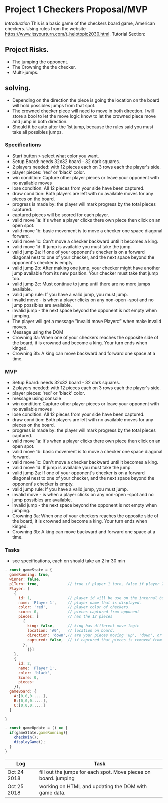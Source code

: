 # Project 1 Checkers Proposal/MVP

_Introduction_
This is a basic game of the checkers board game, American checkers. Using rules from the website https://www.itsyourturn.com/t_helptopic2030.html. Tutorial Section:

## Project Risks.
  - The jumping the opponent.
  - The Crowning the the checker.
  - Multi-jumps.
## solving.
  - Depending on the direction the piece is going the location on the board will hold possibles jumps from that spot.
  - The crowned checker piece will need to move in both direction. I will store a bool to let the move logic know to let the crowned piece move and jump in both direction.
  - Should it be auto after the 1st jump, because the rules said you must take all possibles jumps.


### Specifications
- Start button > select what color you want.
- Setup Board: needs 32x32 board - 32 dark squares.
- 2 players needed: with 12 pieces each on 3 rows each the player's side.
- player pieces: 'red' or 'black' color.
- win condition: Capture other player pieces or leave your opponent with no available moves
- lose condition: All 12 pieces from your side have been captured.
- draw condition: Both players are left with no available moves for any pieces on the board.
- progress is made by: the player will mark progress by the total pieces captured.
- captured pieces will be scored for each player.
- valid move 1a: It's when a player clicks there own piece then click on an open spot.
- valid move 1b: basic movement is to move a checker one space diagonal forward.
- valid move 1c: Can't move a checker backward until it becomes a king.
- valid move 1d: If jump is available you must take the jump.
- valid jump 2a: If one of your opponent's checker is on a forward diagonal nest to one of your checker, and the next space beyond the opponent's checker is empty.
- valid jump 2b: After making one jump, your checker might have another jump available from its new position. Your checker must take that jump too.
- valid jump 2c: Must continue to jump until there are no more jumps available.
- valid jump rule: If you have a valid jump, you must jump.
- invalid move - is when a player clicks on any non-open -spot and no jump possibles are available.
- invalid jump - the next space beyond the opponent is not empty when jumping.
- The player will get a message "invalid move Player#" when make invalid moves.
- Message using the DOM
- Crowning 3a: When one of your checkers reaches the opposite side of the board, it is crowned and become a king. Your turn ends when kinged.
- Crowning 3b: A king can move backward and forward one space at a time.

### MVP
- Setup Board: needs 32x32 board - 32 dark squares.
- 2 players needed: with 12 pieces each on 3 rows each the player's side.
- player pieces: 'red' or 'black' color.
- message using console
- win condition: Capture other player pieces or leave your opponent with no available moves
- lose condition: All 12 pieces from your side have been captured.
- draw condition: Both players are left with no available moves for any pieces on the board.
- progress is made by: the player will mark progress by the total pieces captured.
- valid move 1a: It's when a player clicks there own piece then click on an open spot.
- valid move 1b: basic movement is to move a checker one space diagonal forward.
- valid move 1c: Can't move a checker backward until it becomes a king.
- valid move 1d: If jump is available you must take the jump.
- valid jump 2a: If one of your opponent's checker is on a forward diagonal nest to one of your checker, and the next space beyond the opponent's checker is empty.
- valid jump rule: If you have a valid jump, you must jump.
- invalid move - is when a player clicks on any non-open -spot and no jump possibles are available.
- invalid jump - the next space beyond the opponent is not empty when jumping.
- Crowning 3a: When one of your checkers reaches the opposite side of the board, it is crowned and become a king. Your turn ends when kinged.
- Crowning 3b: A king can move backward and forward one space at a time.

### Tasks
- see specifications, each on should take an 2 hr 30 min

```javascript
- const gameState = {
  gameRunning: true,
  winner: false,
  p1Turn: true,             // true if player 1 turn, false if player 2 turn.
  Player: [
    {
      id: 1,                // player id will be use on the internal board
      name: 'Player 1',     // player name that is displayed.
      color: 'red',         // player color of checkers.
      score: 0,             // pieces captured from opponent
      pieces: [             // has the 12 pieces
        {
          king: false,      // king has different move logic
          location: 'A0',   // location on board.
          direction: 'down',// are your pieces moving 'up', 'down', or 'both' on the board.
          captured: false,  // if captured that pieces is removed from the board.
        },
          {}]
    },
    {
      id: 2,
      name: 'Player 1',
      color: 'black',
      Score: 0,
      pieces:
    }],
  gameBoard: {
    A:[0,0,0.....],
    B:[0,0,0.....],
    C:[0,0,0.....]
  }

}
```

```javascript
- const gameUpdate = () => {
  if(gameState.gameRunning){
    checkWin();
    displayGame();
  }
}
```
Log         | Task
----------- | ---------------------------------------------------------------
Oct 24 2018 | fill out the jumps for each spot. Move pieces on board. jumping
Oct 25 2018 | working on HTML and updating the DOM with game data.
